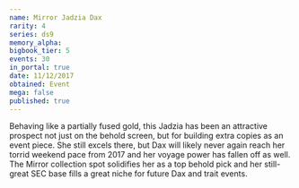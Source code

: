 ```yaml
---
name: Mirror Jadzia Dax
rarity: 4
series: ds9
memory_alpha:
bigbook_tier: 5
events: 30
in_portal: true
date: 11/12/2017
obtained: Event
mega: false
published: true
---
```


Behaving like a partially fused gold, this Jadzia has been an attractive prospect not just on the behold screen, but for building extra copies as an event piece. She still excels there, but Dax will likely never again reach her torrid weekend pace from 2017 and her voyage power has fallen off as well. The Mirror collection spot solidifies her as a top behold pick and her still-great SEC base fills a great niche for future Dax and trait events.
